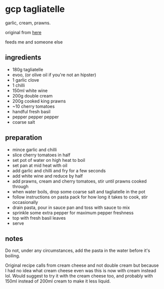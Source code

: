 # gcp tagliatelle

garlic, cream, prawns.

original from [here](https://www.yummly.co.uk/recipe/Garlic-_-Chili-Prawn-Tagliatelle-1195861#directions)

feeds me and someone else

## ingredients

- 180g tagliatelle
- evoo, (or olive oil if you're not an hipster)
- 1 garlic clove
- 1 chilli
- 150ml white wine
- 200g double cream
- 200g cooked king prawns
- ~10 cherry tomatoes
- handful fresh basil
- pepper pepper pepper
- coarse salt


## preparation

- mince garlic and chilli
- slice cherry tomatoes in half
- set pot of water on high heat to boil
- set pan at mid heat with oil
- add garlic and chilli and fry for a few seconds
- add white wine and reduce by half
- add prawns, cream and cherry tomatoes, stir until prawns cooked through
- when water boils, drop some coarse salt and tagliatelle in the pot
- follow instructions on pasta pack for how long it takes to cook, stir occasionally
- drain pasta, pour in sauce pan and toss with sauce to mix
- sprinkle some extra pepper for maximum pepper freshness
- top with fresh basil leaves
- serve

## notes

Do not, under any circumstances, add the pasta in the water before it's boiling.

Original recipe calls from cream cheese and not double cream but because I had no idea what cream cheese even was this is now with cream instead lol. Would suggest to try it with the cream cheese too, and probably with 150ml instead of 200ml cream to make it less liquid.